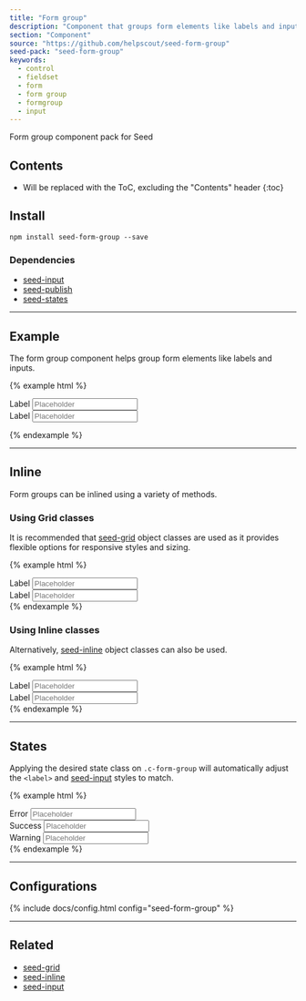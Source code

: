 ```yaml
---
title: "Form group"
description: "Component that groups form elements like labels and inputs within a web form."
section: "Component"
source: "https://github.com/helpscout/seed-form-group"
seed-pack: "seed-form-group"
keywords:
  - control
  - fieldset
  - form
  - form group
  - formgroup
  - input
---
```


Form group component pack for Seed

## Contents

* Will be replaced with the ToC, excluding the "Contents" header
{:toc}

## Install

```
npm install seed-form-group --save
```


### Dependencies

* [seed-input](/seed/packs/seed-input)
* [seed-publish](/seed/packs/seed-publish)
* [seed-states](/seed/packs/seed-states)



---


## Example

The form group component helps group form elements like labels and inputs.

{% example html %}
<form>
  <div class="c-form-group">
    <label for="input1">Label</label>
    <input id="input1" class="c-input" placeholder="Placeholder">
  </div>
  <div class="c-form-group">
    <label for="input2">Label</label>
    <input id="input2" class="c-input" placeholder="Placeholder">
  </div>
</form>
{% endexample %}




---



## Inline

Form groups can be inlined using a variety of methods.


### Using Grid classes

It is recommended that [seed-grid](/seed/packs/seed-grid) object classes are used as it provides flexible options for responsive styles and sizing.

{% example html %}
<div class="o-row">
  <div class="o-col-6">
    <div class="c-form-group">
      <label>Label</label>
      <input class="c-input" placeholder="Placeholder">
    </div>
  </div>
  <div class="o-col-6">
    <div class="c-form-group">
      <label>Label</label>
      <input class="c-input" placeholder="Placeholder">
    </div>
  </div>
</div>
{% endexample %}



### Using Inline classes

Alternatively, [seed-inline](/seed/packs/seed-inline) object classes can also be used.

{% example html %}
<div class="o-inline">
  <div class="o-inline__item">
    <div class="c-form-group">
      <label>Label</label>
      <input class="c-input" placeholder="Placeholder">
    </div>
  </div>
  <div class="o-inline__item">
    <div class="c-form-group">
      <label>Label</label>
      <input class="c-input" placeholder="Placeholder">
    </div>
  </div>
</div>
{% endexample %}




---



## States

Applying the desired state class on `.c-form-group` will automatically adjust the `<label>` and [seed-input](/seed/packs/seed-input) styles to match.


{% example html %}
<div class="c-form-group is-error">
  <label>Error</label>
  <input class="c-input" placeholder="Placeholder">
</div>
<div class="c-form-group is-success">
  <label>Success</label>
  <input class="c-input" placeholder="Placeholder">
</div>
<div class="c-form-group is-warning">
  <label>Warning</label>
  <input class="c-input" placeholder="Placeholder">
</div>
{% endexample %}



---



## Configurations

{% include docs/config.html config="seed-form-group" %}



---



## Related

* [seed-grid](/seed/packs/seed-grid)
* [seed-inline](/seed/packs/seed-inline)
* [seed-input](/seed/packs/seed-input)
